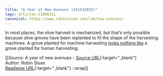 ```yaml
---
title: "A Year of New Avenues (431542835)"
tags: articles-21806211
canonical: https://www.robinsloan.com/lab/new-avenues/
---
```


In most places, the olive harvest is mechanized, but that’s only possible because olive groves have been replanted to fit the shape of the harvesting machines. A grove planted for machine harvesting [looks nothing like](https://fat.gold/guide/#growing-olives) a grove planted for human harvesting.


[[_Source_: A year of new avenues - [Source URL](https://www.robinsloan.com/lab/new-avenues/){:target="_blank"}<br>
_Author_: Robin Sloan<br>
[Readwise URL](https://readwise.io/open/431542835){:target="_blank"}
::wrap]]